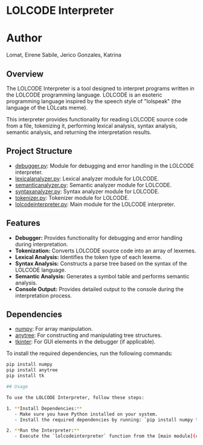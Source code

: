 # LOLCODE Interpreter

# Author
Lomat, Eirene
Sabile, Jerico
Gonzales, Katrina

## Overview

The LOLCODE Interpreter is a tool designed to interpret programs written in the LOLCODE programming language. LOLCODE is an esoteric programming language inspired by the speech style of "lolspeak" (the language of the LOLcats meme).

This interpreter provides functionality for reading LOLCODE source code from a file, tokenizing it, performing lexical analysis, syntax analysis, semantic analysis, and returning the interpretation results.

## Project Structure

- [debugger.py](cmsc124-lolcode/interpreter/analyzer/debugger.py): Module for debugging and error handling in the LOLCODE interpreter.
- [lexicalanalyzer.py](cmsc124-lolcode/interpreter/analyzer/lexicalanalayzer.py): Lexical analyzer module for LOLCODE.
- [semanticanalyzer.py](cmsc124-lolcode/interpreter/analyzer/semanticanalyzer.py): Semantic analyzer module for LOLCODE.
- [syntaxanalyzer.py](cmsc124-lolcode/interpreter/analyzer/syntaxanalyzer.py): Syntax analyzer module for LOLCODE.
- [tokenizer.py](cmsc124-lolcode/interpreter/analyzer/tokenizer.py): Tokenizer module for LOLCODE.
- [lolcodeinterpreter.py](cmsc124-lolcode/interpreter/lolcodeinterpreter.py): Main module for the LOLCODE interpreter.

## Features

- **Debugger:** Provides functionality for debugging and error handling during interpretation.
- **Tokenization:** Converts LOLCODE source code into an array of lexemes.
- **Lexical Analysis:** Identifies the token type of each lexeme.
- **Syntax Analysis:** Constructs a parse tree based on the syntax of the LOLCODE language.
- **Semantic Analysis:** Generates a symbol table and performs semantic analysis.
- **Console Output:** Provides detailed output to the console during the interpretation process.

## Dependencies

- [numpy](https://numpy.org/): For array manipulation.
- [anytree](https://pypi.org/project/anytree/): For constructing and manipulating tree structures.
- [tkinter](https://docs.python.org/3/library/tkinter.html): For GUI elements in the debugger (if applicable).

To install the required dependencies, run the following commands:

```bash
pip install numpy
pip install anytree
pip install tk

## Usage

To use the LOLCODE Interpreter, follow these steps:

1. **Install Dependencies:**
   - Make sure you have Python installed on your system.
   - Install the required dependencies by running: `pip install numpy tkinter` 

2. **Run the Interpreter:**
   - Execute the `lolcodeinterpreter` function from the [main module](cmsc124-lolcode/main.py).